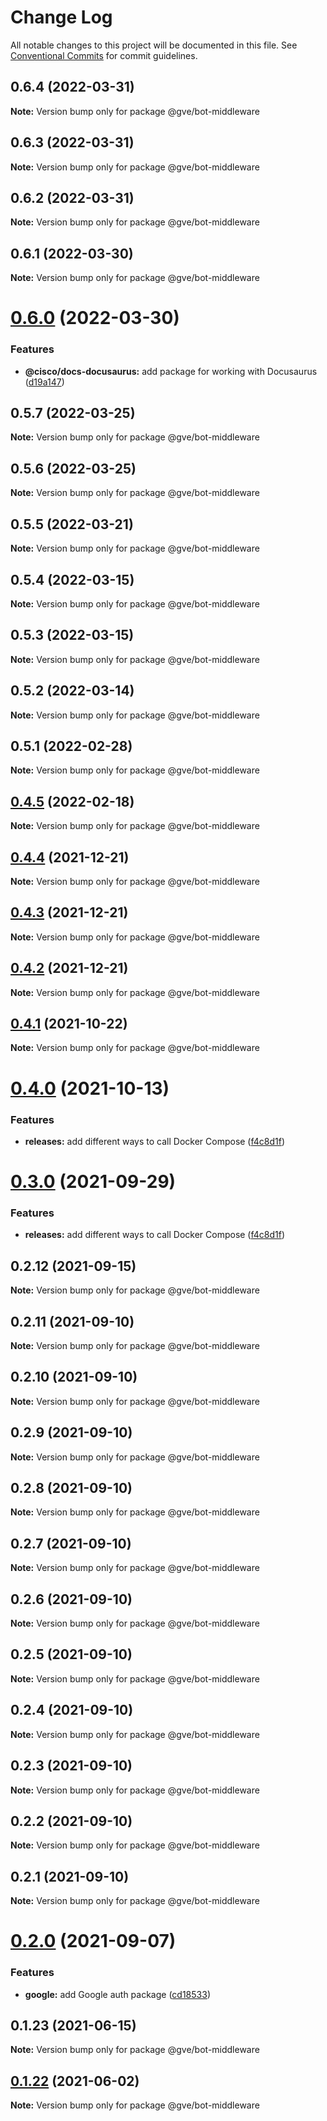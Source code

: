 # Change Log

All notable changes to this project will be documented in this file.
See [Conventional Commits](https://conventionalcommits.org) for commit guidelines.

## 0.6.4 (2022-03-31)

**Note:** Version bump only for package @gve/bot-middleware





## 0.6.3 (2022-03-31)

**Note:** Version bump only for package @gve/bot-middleware





## 0.6.2 (2022-03-31)

**Note:** Version bump only for package @gve/bot-middleware





## 0.6.1 (2022-03-30)

**Note:** Version bump only for package @gve/bot-middleware





# [0.6.0](https://github.com/CiscoDevNet/essentials/compare/@gve/bot-middleware@0.5.0...@gve/bot-middleware@0.6.0) (2022-03-30)


### Features

* **@cisco/docs-docusaurus:** add package for working with Docusaurus ([d19a147](https://github.com/CiscoDevNet/essentials/commit/d19a1472b2dbc0f79a38d31aac9a2b2bcc8a99f1))





## 0.5.7 (2022-03-25)

**Note:** Version bump only for package @gve/bot-middleware





## 0.5.6 (2022-03-25)

**Note:** Version bump only for package @gve/bot-middleware





## 0.5.5 (2022-03-21)

**Note:** Version bump only for package @gve/bot-middleware





## 0.5.4 (2022-03-15)

**Note:** Version bump only for package @gve/bot-middleware





## 0.5.3 (2022-03-15)

**Note:** Version bump only for package @gve/bot-middleware





## 0.5.2 (2022-03-14)

**Note:** Version bump only for package @gve/bot-middleware





## 0.5.1 (2022-02-28)

**Note:** Version bump only for package @gve/bot-middleware





## [0.4.5](https://github.com/CiscoDevNet/essentials/compare/@gve/bot-middleware@0.4.4...@gve/bot-middleware@0.4.5) (2022-02-18)

**Note:** Version bump only for package @gve/bot-middleware





## [0.4.4](https://github.com/CiscoDevNet/essentials/compare/@gve/bot-middleware@0.4.3...@gve/bot-middleware@0.4.4) (2021-12-21)

**Note:** Version bump only for package @gve/bot-middleware





## [0.4.3](https://github.com/CiscoDevNet/essentials/compare/@gve/bot-middleware@0.4.2...@gve/bot-middleware@0.4.3) (2021-12-21)

**Note:** Version bump only for package @gve/bot-middleware





## [0.4.2](https://github.com/CiscoDevNet/essentials/compare/@gve/bot-middleware@0.4.0...@gve/bot-middleware@0.4.2) (2021-12-21)

**Note:** Version bump only for package @gve/bot-middleware





## [0.4.1](https://github.com/mattnorris/essentials/compare/@gve/bot-middleware@0.4.0...@gve/bot-middleware@0.4.1) (2021-10-22)

**Note:** Version bump only for package @gve/bot-middleware





# [0.4.0](https://github.com/mattnorris/essentials/compare/@gve/bot-middleware@0.2.12...@gve/bot-middleware@0.4.0) (2021-10-13)


### Features

* **releases:** add different ways to call Docker Compose ([f4c8d1f](https://github.com/mattnorris/essentials/commit/f4c8d1fb6d199ce673253b3909fcba5097401828))





# [0.3.0](https://github.com/mattnorris/essentials/compare/@gve/bot-middleware@0.2.12...@gve/bot-middleware@0.3.0) (2021-09-29)


### Features

* **releases:** add different ways to call Docker Compose ([f4c8d1f](https://github.com/mattnorris/essentials/commit/f4c8d1fb6d199ce673253b3909fcba5097401828))





## 0.2.12 (2021-09-15)

**Note:** Version bump only for package @gve/bot-middleware





## 0.2.11 (2021-09-10)

**Note:** Version bump only for package @gve/bot-middleware





## 0.2.10 (2021-09-10)

**Note:** Version bump only for package @gve/bot-middleware





## 0.2.9 (2021-09-10)

**Note:** Version bump only for package @gve/bot-middleware





## 0.2.8 (2021-09-10)

**Note:** Version bump only for package @gve/bot-middleware





## 0.2.7 (2021-09-10)

**Note:** Version bump only for package @gve/bot-middleware





## 0.2.6 (2021-09-10)

**Note:** Version bump only for package @gve/bot-middleware





## 0.2.5 (2021-09-10)

**Note:** Version bump only for package @gve/bot-middleware





## 0.2.4 (2021-09-10)

**Note:** Version bump only for package @gve/bot-middleware





## 0.2.3 (2021-09-10)

**Note:** Version bump only for package @gve/bot-middleware





## 0.2.2 (2021-09-10)

**Note:** Version bump only for package @gve/bot-middleware





## 0.2.1 (2021-09-10)

**Note:** Version bump only for package @gve/bot-middleware





# [0.2.0](https://github.com/mattnorris/essentials/compare/@gve/bot-middleware@0.1.23...@gve/bot-middleware@0.2.0) (2021-09-07)


### Features

* **google:** add Google auth package ([cd18533](https://github.com/mattnorris/essentials/commit/cd185337daa5f2651d5d8e21eebad673de5c7f5d))





## 0.1.23 (2021-06-15)

**Note:** Version bump only for package @gve/bot-middleware





## [0.1.22](https://www-github.cisco.com/matnorri/essentials/compare/@gve/bot-middleware@0.1.21...@gve/bot-middleware@0.1.22) (2021-06-02)

**Note:** Version bump only for package @gve/bot-middleware
